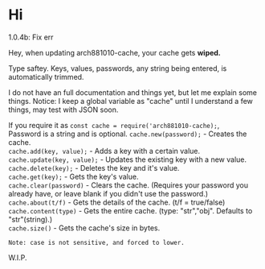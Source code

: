 # Hi

1.0.4b:
Fix err

Hey, when updating arch881010-cache, your cache gets **wiped.**

Type saftey.
Keys, values, passwords, any string being entered, is automatically trimmed.

I do not have an full documentation and things yet, but let me explain some things.
Notice: I keep a global variable as "cache" until I understand a few things, may test with JSON soon.

If you require it as `const cache = require('arch881010-cache);`,  
Password is a string and is optional.
`cache.new(password);` - Creates the cache.  
`cache.add(key, value);` - Adds a key with a certain value.  
`cache.update(key, value);` - Updates the existing key with a new value.  
`cache.delete(key);` - Deletes the key and it's value.  
`cache.get(key);` - Gets the key's value.  
`cache.clear(password)` - Clears the cache. (Requires your password you already have, or leave blank if you didn't use the password.)  
`cache.about(t/f)` - Gets the details of the cache. (t/f = true/false)  
`cache.content(type)` - Gets the entire cache. (type: "str","obj". Defaults to "str"(string).)  
`cache.size()` - Gets the cache's size in bytes.

`
Note: case is not sensitive, and forced to lower.
`

W.I.P.
